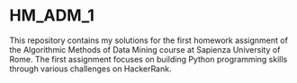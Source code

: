 # HM_ADM_1
This repository contains my solutions for the first homework assignment of the Algorithmic Methods of Data Mining course at Sapienza University of Rome. The first assignment focuses on building Python programming skills through various challenges on HackerRank.

